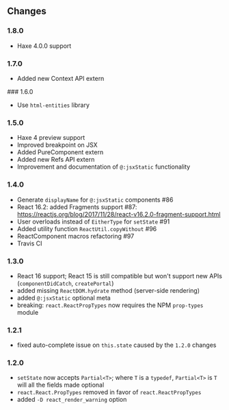 ## Changes

### 1.8.0

- Haxe 4.0.0 support

### 1.7.0

- Added new Context API extern

### 1.6.0

- Use `html-entities` library

### 1.5.0

- Haxe 4 preview support
- Improved breakpoint on JSX
- Added PureComponent extern
- Added new Refs API extern
- Improvement and documentation of `@:jsxStatic` functionality

### 1.4.0

- Generate `displayName` for `@:jsxStatic` components #86
- React 16.2: added Fragments support #87: https://reactjs.org/blog/2017/11/28/react-v16.2.0-fragment-support.html
- User overloads instead of `EitherType` for `setState` #91
- Added utility function `ReactUtil.copyWithout` #96
- ReactComponent macros refactoring #97
- Travis CI

### 1.3.0

- React 16 support; React 15 is still compatible but won't support new APIs (`componentDidCatch`, `createPortal`)
- added missing `ReactDOM.hydrate` method (server-side rendering)
- added `@:jsxStatic` optional meta
- breaking: `react.ReactPropTypes` now requires the NPM `prop-types` module

### 1.2.1

- fixed auto-complete issue on `this.state` caused by the `1.2.0` changes

### 1.2.0

- `setState` now accepts `Partial<T>`; where `T` is a `typedef`, `Partial<T>` is `T` will all the fields made optional
- `react.React.PropTypes` removed in favor of `react.ReactPropTypes`
- added `-D react_render_warning` option
